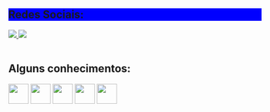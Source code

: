 <body>

  
  <h2 style="background-color:blue"> 
   Redes Sociais: 
  </h2> 
  
  <a  href="https://linkedin.com/in/hideki-abe">
    <img src="https://img.shields.io/badge/LinkedIn-0077B5?style=for-the-badge&logo=linkedin&logoColor=white">
  </a>
  
  <a  href="https://www.instagram.com/hide.kii/">
  <img src="https://img.shields.io/badge/Instagram-E4405F?style=for-the-badge&logo=instagram&logoColor=white">
  </a>
  <div style="display: inline_block"><br>
      <h2 >
        Alguns conhecimentos: 
      </h2>
      <img align="justify" heigh=40px height=40px src="https://img.shields.io/badge/Java-ED8B00?style=for-the-badge&logo=java&logoColor=white"/>
      <img align="justify" heigh=40px height=40px src="https://img.shields.io/badge/JavaScript-323330?style=for-the-badge&logo=javascript&logoColor=F7DF1E"/>
      <img align="justify" heigh=40px height=40px src="https://img.shields.io/badge/CSS3-1572B6?style=for-the-badge&logo=css3&logoColor=white" />
      <img align="justify" heigh=40px height=40px src="https://img.shields.io/badge/HTML5-E34F26?style=for-the-badge&logo=html5&logoColor=white"/>
      <img align="justify" heigh=40px height=40px src="https://img.shields.io/badge/Spring-6DB33F?style=for-the-badge&logo=spring&logoColor=white"/>
    	
    
</body>
